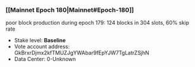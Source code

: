 ### [[Mainnet Epoch 180|Mainnet#Epoch-180]]
poor block production during epoch 179: 124 blocks in 304 slots, 60% skip rate 
* Stake level: **Baseline** 
* Vote account address: GkBrxrDjmx2kfTMUZJgYWAbar9fEpYJW7TgLatrZSjhN
* Data Center: 0-Unknown